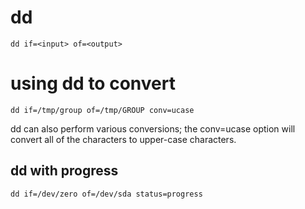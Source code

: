 # dd

```
dd if=<input> of=<output>
```

# using dd to convert

```
dd if=/tmp/group of=/tmp/GROUP conv=ucase
```

dd can also perform various conversions; the conv=ucase option will convert all of the characters to upper-case characters.



## dd with progress

```
dd if=/dev/zero of=/dev/sda status=progress
```
